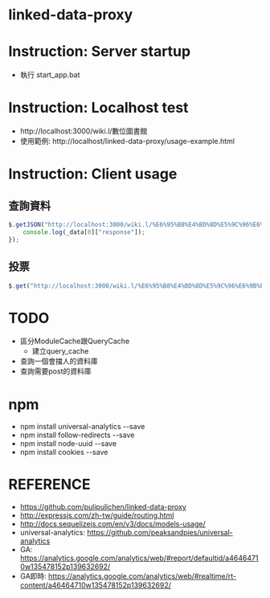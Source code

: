 # linked-data-proxy

# Instruction: Server startup

- 執行 start_app.bat

# Instruction: Localhost test
- http://localhost:3000/wiki.l/數位圖書館
- 使用範例: http://localhost/linked-data-proxy/usage-example.html

# Instruction: Client usage
## 查詢資料

```js
$.getJSON("http://localhost:3000/wiki.l/%E6%95%B8%E4%BD%8D%E5%9C%96%E6%9B%B8%E9%A4%A8?callback=?", function (_data) {
    console.log(_data[0]["response"]);
});
```
## 投票

```js
$.get("http://localhost:3000/wiki.l/%E6%95%B8%E4%BD%8D%E5%9C%96%E6%9B%B8%E9%A4%A8/10?callback=?");
```

# TODO
- 區分ModuleCache跟QueryCache
    - 建立query_cache
- 查詢一個會擋人的資料庫
- 查詢需要post的資料庫

# npm
- npm install universal-analytics --save
- npm install follow-redirects --save
- npm install node-uuid --save
- npm install cookies --save

# REFERENCE
- https://github.com/pulipulichen/linked-data-proxy
- http://expressjs.com/zh-tw/guide/routing.html
- http://docs.sequelizejs.com/en/v3/docs/models-usage/
- universal-analytics: https://github.com/peaksandpies/universal-analytics
- GA: https://analytics.google.com/analytics/web/#report/defaultid/a46464710w135478152p139632692/
- GA即時: https://analytics.google.com/analytics/web/#realtime/rt-content/a46464710w135478152p139632692/